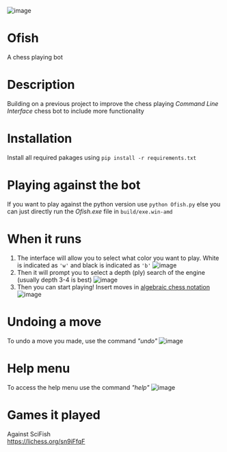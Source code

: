![image](https://github.com/Dragjon/Ofish/assets/140328303/3d16d0f7-9a55-4e4f-88f3-9eddfce6bae3)

# Ofish
A chess playing bot
# Description
Building on a previous project to improve the chess playing *Command Line Interface* chess bot to include more functionality
# Installation
Install all required pakages using `pip install -r requirements.txt`
# Playing against the bot
If you want to play against the python version use `python Ofish.py` else you can just directly run the *Ofish.exe* file in `build/exe.win-amd`
# When it runs
1) The interface will allow you to select what color you want to play. White is indicated as `'w'` and black is indicated as `'b'`
![image](https://github.com/Dragjon/Ofish/assets/140328303/2eab37b9-f02f-4a4c-a251-c926da77b482)
2) Then it will prompt you to select a depth (ply) search of the engine (usually depth 3-4 is best)
![image](https://github.com/Dragjon/Ofish/assets/140328303/8213a675-224a-4fe0-b715-e5b0d2d86b50)
3) Then you can start playing! Insert moves in <a href="https://en.wikipedia.org/wiki/Algebraic_notation_(chess)">algebraic chess notation</a><br>
![image](https://github.com/Dragjon/Ofish/assets/140328303/2717120b-ad14-4811-b47a-afa03c9091e7)
# Undoing a move
To undo a move you made, use the command *"undo"*
![image](https://github.com/Dragjon/Ofish/assets/140328303/1b00b9dd-8c68-492b-a6fe-823b1ff496fd)
# Help menu
To access the help menu use the command *"help"*
![image](https://github.com/Dragjon/Ofish/assets/140328303/17d29cb5-17c6-4f0d-a08e-5dad6ca476b4)
# Games it played
Against SciFish <br>
https://lichess.org/sn9iFfqF
